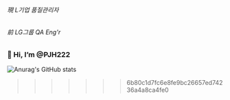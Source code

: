 ###### 現 L기업 품질관리자
###### 前 LG그룹 QA Eng'r

### 👋 Hi, I’m @PJH222

![Anurag's GitHub stats](https://github-readme-stats.vercel.app/api?username=PJH222&show_icons=true&theme=radical)

>>>>>>> 6b80c1d7fc6e8fe9bc26657ed74236a4a8ca4fe0
